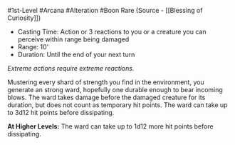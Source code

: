 #1st-Level #Arcana #Alteration #Boon
Rare (Source - [[Blessing of Curiosity]])
 
- Casting Time: Action or 3 reactions to you or a creature you can perceive within range being damaged
- Range: 10'
- Duration: Until the end of your next turn 

_Extreme actions require extreme reactions._
 
Mustering every shard of strength you find in the environment, you generate an strong ward, hopefully one durable enough to bear incoming blows. The ward takes damage before the damaged creature for its duration, but does not count as temporary hit points. The ward can take up to 3d12 hit points before dissipating.
 
**At Higher Levels:** The ward can take up to 1d12 more hit points before dissipating.
